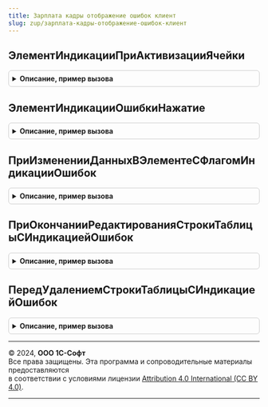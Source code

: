 ```yaml
---
title: Зарплата кадры отображение ошибок клиент
slug: zup/зарплата-кадры-отображение-ошибок-клиент
---
```



## ЭлементИндикацииПриАктивизацииЯчейки
<details style="margin: 1em 0; padding: 0.5em; border: 1px solid #ccc; border-radius: 6px;">

<summary style="font-weight: bold; cursor: pointer;">Описание, пример вызова</summary>

```bsl

Процедура ЭлементИндикацииПриАктивизацииЯчейки(Форма, Элемент) Экспорт
```

Пример вызова
```bsl
ЗарплатаКадрыОтображениеОшибокКлиент.ЭлементИндикацииПриАктивизацииЯчейки(Форма, Элемент) 
```
</details>

## ЭлементИндикацииОшибкиНажатие
<details style="margin: 1em 0; padding: 0.5em; border: 1px solid #ccc; border-radius: 6px;">

<summary style="font-weight: bold; cursor: pointer;">Описание, пример вызова</summary>

```bsl

Процедура ЭлементИндикацииОшибкиНажатие(Форма, Элемент, СтандартнаяОбработка) Экспорт
```

Пример вызова
```bsl
ЗарплатаКадрыОтображениеОшибокКлиент.ЭлементИндикацииОшибкиНажатие(Форма, Элемент, СтандартнаяОбработка) 
```
</details>

## ПриИзмененииДанныхВЭлементеСФлагомИндикацииОшибок
<details style="margin: 1em 0; padding: 0.5em; border: 1px solid #ccc; border-radius: 6px;">

<summary style="font-weight: bold; cursor: pointer;">Описание, пример вызова</summary>

```bsl

Процедура ПриИзмененииДанныхВЭлементеСФлагомИндикацииОшибок(Форма, Элемент, ПутьКДанным) Экспорт
```

Пример вызова
```bsl
ЗарплатаКадрыОтображениеОшибокКлиент.ПриИзмененииДанныхВЭлементеСФлагомИндикацииОшибок(Форма, Элемент, ПутьКДанным) 
```
</details>

## ПриОкончанииРедактированияСтрокиТаблицыСИндикациейОшибок
<details style="margin: 1em 0; padding: 0.5em; border: 1px solid #ccc; border-radius: 6px;">

<summary style="font-weight: bold; cursor: pointer;">Описание, пример вызова</summary>

```bsl

Процедура ПриОкончанииРедактированияСтрокиТаблицыСИндикациейОшибок(Форма, Элемент, НоваяСтрока, ПутьКДаннымТаблицы) Экспорт
```

Пример вызова
```bsl
ЗарплатаКадрыОтображениеОшибокКлиент.ПриОкончанииРедактированияСтрокиТаблицыСИндикациейОшибок(Форма, Элемент, НоваяСтрока, ПутьКДаннымТаблицы) 
```
</details>

## ПередУдалениемСтрокиТаблицыСИндикациейОшибок
<details style="margin: 1em 0; padding: 0.5em; border: 1px solid #ccc; border-radius: 6px;">

<summary style="font-weight: bold; cursor: pointer;">Описание, пример вызова</summary>

```bsl

Процедура ПередУдалениемСтрокиТаблицыСИндикациейОшибок(Форма, Элемент, ПутьКДаннымТаблицы) Экспорт
```

Пример вызова
```bsl
ЗарплатаКадрыОтображениеОшибокКлиент.ПередУдалениемСтрокиТаблицыСИндикациейОшибок(Форма, Элемент, ПутьКДаннымТаблицы) 
```
</details>

---

© 2024, **ООО 1С-Софт**  
Все права защищены. Эта программа и сопроводительные материалы предоставляются  
в соответствии с условиями лицензии [Attribution 4.0 International (CC BY 4.0)](https://creativecommons.org/licenses/by/4.0/legalcode).

---
